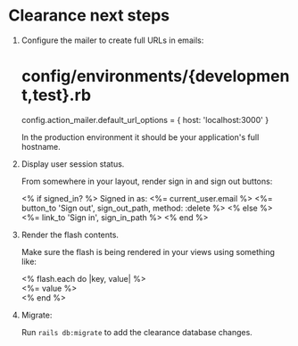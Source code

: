 Clearance next steps
===

1. Configure the mailer to create full URLs in emails:

    # config/environments/{development,test}.rb
    config.action_mailer.default_url_options = { host: 'localhost:3000' }

    In the production environment it should be your application's full hostname.

2. Display user session status.

    From somewhere in your layout, render sign in and sign out buttons:

    <% if signed_in? %>
      Signed in as: <%= current_user.email %>
      <%= button_to 'Sign out', sign_out_path, method: :delete %>
    <% else %>
      <%= link_to 'Sign in', sign_in_path %>
    <% end %>

3. Render the flash contents.

    Make sure the flash is being rendered in your views using something like:

    <div id="flash">
      <% flash.each do |key, value| %>
        <div class="flash <%= key %>"><%= value %></div>
      <% end %>
    </div>

4. Migrate:

    Run `rails db:migrate` to add the clearance database changes.
